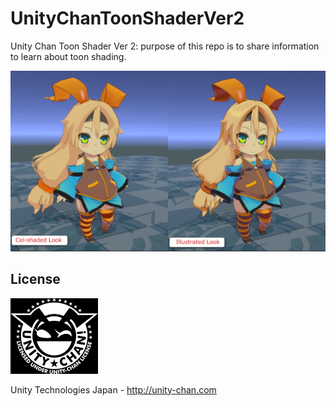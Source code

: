 # UnityChanToonShaderVer2

Unity Chan Toon Shader Ver 2: purpose of this repo is to share information to learn about toon shading.

![alt tag](https://github.com/Lumak/UnityChanToonShaderVer2/blob/master/Manual/UnityChanToonShaderVer2_Manual_en_files/LookSample.jpg)

## License 
![alt tag](https://github.com/Lumak/UnityChanToonShaderVer2/blob/master/Assets/UnityChan/License/UCL2.0/License%20Logo/Others/jpg/Dark_Silhouette.jpg)

Unity Technologies Japan - http://unity-chan.com

